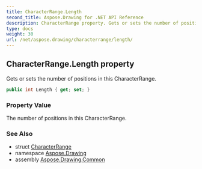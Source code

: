 ```yaml
---
title: CharacterRange.Length
second_title: Aspose.Drawing for .NET API Reference
description: CharacterRange property. Gets or sets the number of positions in this CharacterRange
type: docs
weight: 30
url: /net/aspose.drawing/characterrange/length/
---
```

## CharacterRange.Length property

Gets or sets the number of positions in this CharacterRange.

```csharp
public int Length { get; set; }
```

### Property Value

The number of positions in this CharacterRange.

### See Also

* struct [CharacterRange](../)
* namespace [Aspose.Drawing](../../characterrange/)
* assembly [Aspose.Drawing.Common](../../../)


